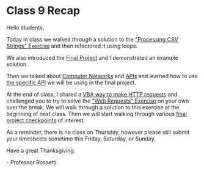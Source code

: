 # Class 9 Recap

Hello students,

Today in class we walked through a solution to the ["Processing CSV Strings" Exercise](https://github.com/prof-rossetti/georgetown-opim-557-20-201710/blob/master/exercises/processing-csv-strings/exercise.md) and then refactored it using loops.

We also introduced the [Final Project](https://github.com/prof-rossetti/georgetown-opim-557-20-201710/blob/master/projects/stock-trading-recommendation-system/project.md) and I demonstrated an example solution.

Then we talked about [Computer Networks](https://github.com/prof-rossetti/georgetown-opim-557-20-201710/blob/master/notes/computer-networks/notes.md) and [APIs](https://github.com/prof-rossetti/georgetown-opim-557-20-201710/blob/master/notes/software/apis.md) and learned how to use [the specific API](https://www.alphavantage.co/documentation/) we will be using in the final project.

At the end of class, I shared a [VBA way to make HTTP requests](https://github.com/prof-rossetti/georgetown-opim-557-20-201710/blob/master/notes/visual-basic/references/win-http/notes.md) and challenged you to try to solve the ["Web Requests" Exercise](https://github.com/prof-rossetti/georgetown-opim-557-20-201710/blob/master/exercises/web-requests/exercise.md) on your own over the break. We will walk through a solution to this exercise at the beginning of next class. Then we will start walking through various [final project checkpoints](https://github.com/prof-rossetti/georgetown-opim-557-20-201710/blob/master/projects/stock-trading-recommendation-system/checkpoints.md) of interest.

As a reminder, there is no class on Thursday, however please still submit your timesheets sometime this Friday, Saturday, or Sunday.

Have a great Thanksgiving.

\- Professor Rossetti
